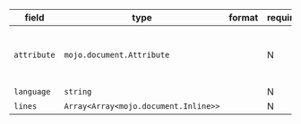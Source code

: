 | field | type | format | required | default | description |
|---|---|---|---|---|---|
| `attribute` | `mojo.document.Attribute` |  | N |  | Attributes: identifier, classes, key-value pairs |
| `language` | `string` |  | N |  |
| `lines` | `Array<Array<mojo.document.Inline>>` |  | N |  |
